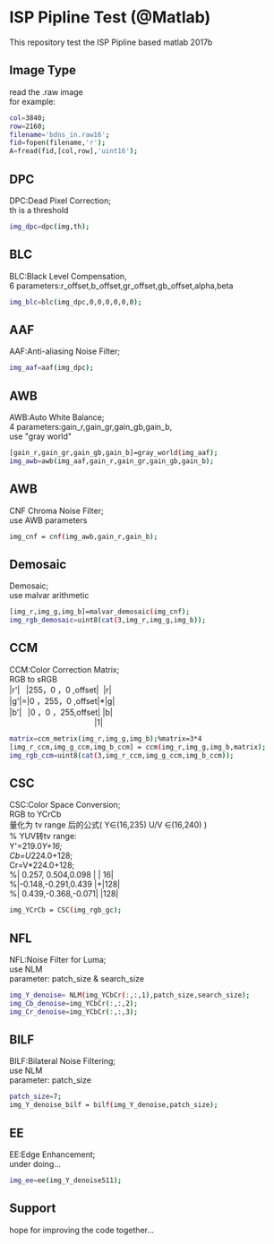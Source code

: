 ISP Pipline Test  (@Matlab) 
============
This repository test the ISP Pipline based matlab 2017b
## Image Type
read the .raw image<br />
for example:
```sh
col=3840;
row=2160;
filename='bdns_in.raw16';
fid=fopen(filename,'r');
A=fread(fid,[col,row],'uint16');
```
## DPC
DPC:Dead Pixel Correction;<br />th is a threshold
```sh
img_dpc=dpc(img,th);
```

## BLC
BLC:Black Level Compensation, <br /> 6 parameters:r_offset,b_offset,gr_offset,gb_offset,alpha,beta
```sh
img_blc=blc(img_dpc,0,0,0,0,0,0);
```

## AAF
AAF:Anti-aliasing Noise Filter;
```sh
img_aaf=aaf(img_dpc);
```

## AWB
AWB:Auto White Balance;<br />4 parameters:gain_r,gain_gr,gain_gb,gain_b,<br />use "gray world"
```sh
[gain_r,gain_gr,gain_gb,gain_b]=gray_world(img_aaf);
img_awb=awb(img_aaf,gain_r,gain_gr,gain_gb,gain_b);
```
## AWB
CNF Chroma Noise Filter; <br />use AWB parameters
```sh
img_cnf = cnf(img_awb,gain_r,gain_b);
```
## Demosaic
Demosaic; <br />use malvar arithmetic
```sh
[img_r,img_g,img_b]=malvar_demosaic(img_cnf);
img_rgb_demosaic=uint8(cat(3,img_r,img_g,img_b));
```
## CCM
CCM:Color Correction Matrix; <br />RGB to sRGB<br />
|r'|&#x2002;&#xA0;|255，0  ，0  ,offset|&#xA0;&#xA0;|r|<br />
|g'|=|0  ，255，0  ,offset|*|g|<br />
|b'|&#x2002;&#xA0;|0  ，0  ，255,offset|&#xA0;|b|<br />
&#x2003;&#x2003;&#x2003;&#x2003;&#x2003;&#x2003;&#xA0;&#x2003;&#x2003;&#x2003;&#x2003;&#xA0;&#xA0;|1|<br />
```sh
matrix=ccm_metrix(img_r,img_g,img_b);%matrix=3*4
[img_r_ccm,img_g_ccm,img_b_ccm] = ccm(img_r,img_g,img_b,matrix);
img_rgb_ccm=uint8(cat(3,img_r_ccm,img_g_ccm,img_b_ccm));
```
## CSC
CSC:Color Space Conversion; <br />
RGB to YCrCb<br />
量化为 tv range 后的公式( Y∈(16,235)  U/V ∈(16,240) )<br />
% YUV转tv range:<br />
Y'=219.0*Y+16;<br />
Cb=U*224.0+128;<br />
Cr=V*224.0+128;   <br />
%| 0.257, 0.504,0.098 | | 16|<br />
%|-0.148,-0.291,0.439 |+|128|<br />
%| 0.439,-0.368,-0.071| |128|<br />
```sh
img_YCrCb = CSC(img_rgb_gc);
```
## NFL
NFL:Noise Filter for Luma; <br />
use NLM<br />
parameter: patch_size & search_size<br />
```sh
img_Y_denoise= NLM(img_YCbCr(:,:,1),patch_size,search_size);
img_Cb_denoise=img_YCbCr(:,:,2);
img_Cr_denoise=img_YCbCr(:,:,3);
```
## BILF
BILF:Bilateral Noise Filtering; <br />
use NLM<br />
parameter: patch_size<br />
```sh
patch_size=7;
img_Y_denoise_bilf = bilf(img_Y_denoise,patch_size);
```
## EE
EE:Edge Enhancement; <br />
under doing...
```sh
img_ee=ee(img_Y_denoise511);
```


## Support
hope for improving the code together...
